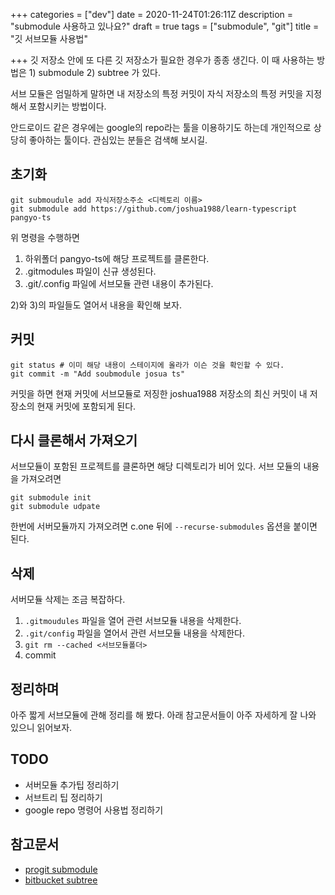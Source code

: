 +++
categories = ["dev"]
date = 2020-11-24T01:26:11Z
description = "submodule 사용하고 있나요?"
draft = true
tags = ["submodule", "git"]
title = "깃 서브모듈 사용법"

+++
깃 저장소 안에 또 다른 깃 저장소가 필요한 경우가 종종 생긴다. 이 때 사용하는 방법은 1) submodule 2) subtree 가 있다. 

서브 모듈은 엄밀하게 말하면 내 저장소의 특정 커밋이 자식 저장소의 특정 커밋을 지정해서 포함시키는 방법이다.

안드로이드 같은 경우에는 google의 repo라는 툴을 이용하기도 하는데 개인적으로 상당히 좋아하는 툴이다. 관심있는 분들은 검색해 보시길.

## 초기화

```
git submoudule add 자식저장소주소 <디렉토리 이름>
git submodule add https://github.com/joshua1988/learn-typescript pangyo-ts
```

위 명령을 수행하면 

1) 하위폴더 pangyo-ts에 해당 프로젝트를 클론한다.
2) .gitmodules 파일이 신규 생성된다. 
3) .git/.config 파일에 서브모듈 관련 내용이 추가된다.

2)와 3)의 파일들도 열어서 내용을 확인해 보자.

## 커밋

```
git status # 이미 해당 내용이 스테이지에 올라가 이슨 것을 확인할 수 있다.
git commit -m "Add soubmodule josua ts"
```

커밋을 하면 현재 커밋에 서브모듈로 저징한 joshua1988 저장소의 최신 커밋이 내 저장소의 현재 커밋에 포함되게 된다.

## 다시 클론해서 가져오기

서브모듈이 포함된 프로젝트를 클론하면 해당 디렉토리가 비어 있다. 서브 모듈의 내용을 가져오려면

```
git submodule init
git submodule udpate
```

한번에 서버모듈까지 가져오려면 c.one 뒤에 `--recurse-submodules` 옵션을 붙이면 된다.

## 삭제

서버모듈 삭제는 조금 복잡하다.

1. `.gitmoudules` 파일을 열어 관련 서브모듈 내용을 삭제한다.
2. `.git/config` 파일을 열어서 관련 서브모듈 내용을 삭제한다.
3. `git rm --cached <서브모듈폴더>`
4. commit

## 정리하며

아주 짧게 서브모듈에 관해 정리를 해 봤다.
아래 참고문서들이 아주 자세하게 잘 나와 있으니 읽어보자.

## TODO

- 서버모듈 추가팁 정리하기
- 서브트리 팁 정리하기
- google repo 명령어 사용법 정리하기

## 참고문서

- [progit submodule](https://git-scm.com/book/ko/v2/Git-%EB%8F%84%EA%B5%AC-%EC%84%9C%EB%B8%8C%EB%AA%A8%EB%93%88)
- [bitbucket subtree](https://www.atlassian.com/git/tutorials/git-subtree)